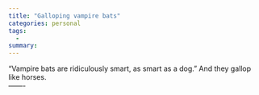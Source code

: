 ```yaml
---
title: "Galloping vampire bats"
categories: personal
tags:
  -
summary: 
---
```

<p>&#8220;Vampire bats are ridiculously smart, as smart as a dog.&#8221; And they gallop like horses.<br />
&#8212;&#8212;-</p>
